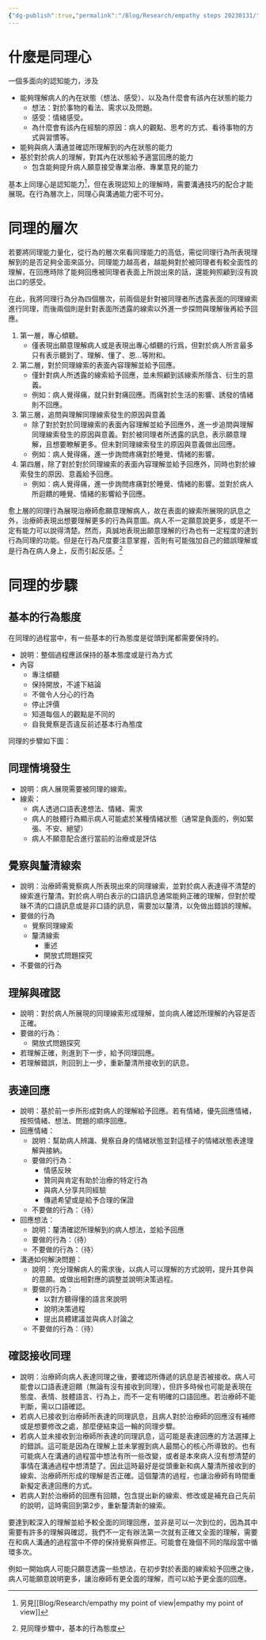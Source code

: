```yaml
---
{"dg-publish":true,"permalink":"/Blog/Research/empathy steps 20230131/","title":"同理的層次與步驟 20230124","tags":["blog","empathy","empathy/course","manuscript"],"created":"2023-01-24T00:00:00.000Z","updated":"2023-01-31"}
---
```



# 什麼是同理心

一個多面向的認知能力，涉及

- 能夠理解病人的內在狀態（想法、感受）、以及為什麼會有該內在狀態的能力
  - 想法：對於事物的看法、需求以及問題。
  - 感受：情緒感受。
  - 為什麼會有該內在經驗的原因：病人的觀點、思考的方式、看待事物的方式與習慣等。
- 能夠與病人溝通並確認所理解到的內在狀態的能力
- 基於對於病人的理解，對其內在狀態給予適當回應的能力
  - 包含能夠提升病人願意接受專業治療、專業意見的能力

基本上同理心是認知能力[^1]，但在表現認知上的理解時，需要溝通技巧的配合才能展現。在行為層次上，同理心與溝通能力密不可分。

# 同理的層次

<style> .container {font-family: sans-serif; text-align: center;} .button-wrapper button {z-index: 1;height: 40px; width: 100px; margin: 10px;padding: 5px;} .excalidraw .App-menu_top .buttonList { display: flex;} .excalidraw-wrapper { height: 800px; margin: 50px; position: relative;} :root[dir="ltr"] .excalidraw .layer-ui__wrapper .zen-mode-transition.App-menu_bottom--transition-left {transform: none;} </style><script src="https://cdn.jsdelivr.net/npm/react@17/umd/react.production.min.js"></script><script src="https://cdn.jsdelivr.net/npm/react-dom@17/umd/react-dom.production.min.js"></script><script type="text/javascript" src="https://cdn.jsdelivr.net/npm/@excalidraw/excalidraw@0/dist/excalidraw.production.min.js"></script><div id="OT_empathy_level_20230119excalidraw.md1"></div><script>(function(){const InitialData={"type":"excalidraw","version":2,"source":"https://excalidraw.com","elements":[{"type":"text","version":779,"versionNonce":1460454240,"isDeleted":false,"id":"kr7O21EZ","fillStyle":"solid","strokeWidth":1,"strokeStyle":"solid","roughness":1,"opacity":100,"angle":0,"x":502.4433584798321,"y":504.7929932927947,"strokeColor":"#364fc7","backgroundColor":"#011627","width":197,"height":40,"seed":1145126560,"groupIds":[],"roundness":null,"boundElements":[],"updated":1674118318817,"link":null,"locked":false,"fontSize":28,"fontFamily":1,"text":"線索表面的內容","rawText":"線索表面的內容","baseline":30,"textAlign":"center","verticalAlign":"top","containerId":null,"originalText":"線索表面的內容"},{"type":"text","version":572,"versionNonce":324884320,"isDeleted":false,"id":"EEVrdzLT","fillStyle":"solid","strokeWidth":1,"strokeStyle":"solid","roughness":1,"opacity":100,"angle":0,"x":487.08431133207523,"y":675.708606761404,"strokeColor":"#364fc7","backgroundColor":"#011627","width":224,"height":80,"seed":1123849056,"groupIds":[],"roundness":null,"boundElements":[],"updated":1674118322118,"link":null,"locked":false,"fontSize":28,"fontFamily":1,"text":"線索發生的原因與\n對於病人的意義","rawText":"線索發生的原因與\n對於病人的意義","baseline":70,"textAlign":"center","verticalAlign":"top","containerId":null,"originalText":"線索發生的原因與\n對於病人的意義"},{"type":"line","version":202,"versionNonce":860726296,"isDeleted":false,"id":"PUSuRwJnnAzS_g7GRA0jg","fillStyle":"solid","strokeWidth":2,"strokeStyle":"solid","roughness":1,"opacity":100,"angle":0,"x":725.6127796081574,"y":595.7348508179232,"strokeColor":"#9fc5e8","backgroundColor":"transparent","width":86.88822046295792,"height":59.449835053602776,"seed":1807987360,"groupIds":["tm6wwetx4eg6KzL_6BTfu"],"roundness":null,"boundElements":[],"updated":1674139268595,"link":null,"locked":false,"startBinding":null,"endBinding":null,"lastCommittedPoint":null,"startArrowhead":null,"endArrowhead":null,"points":[[0,0],[56.401125563674384,-59.449835053602776],[86.88822046295792,-33.535804389211734]]},{"type":"line","version":204,"versionNonce":752896360,"isDeleted":false,"id":"m18WLAncOXdGMoH4RxB05","fillStyle":"solid","strokeWidth":2,"strokeStyle":"solid","roughness":1,"opacity":100,"angle":0,"x":798.7818073664379,"y":586.5887223481382,"strokeColor":"#9fc5e8","backgroundColor":"transparent","width":117.37531536224145,"height":88.41257520792222,"seed":703880864,"groupIds":["tm6wwetx4eg6KzL_6BTfu"],"roundness":null,"boundElements":[],"updated":1674139268595,"link":null,"locked":false,"startBinding":null,"endBinding":null,"lastCommittedPoint":null,"startArrowhead":null,"endArrowhead":null,"points":[[0,0],[57.925480308638676,-88.41257520792222],[117.37531536224145,0]]},{"type":"line","version":192,"versionNonce":1194418456,"isDeleted":false,"id":"siCVUhs6lPx4YCcHjj0Ea","fillStyle":"solid","strokeWidth":2,"strokeStyle":"solid","roughness":1,"opacity":100,"angle":0,"x":897.8648657891091,"y":563.7234011736755,"strokeColor":"#9fc5e8","backgroundColor":"transparent","width":91.4612846978506,"height":70.12031826835205,"seed":892308128,"groupIds":["tm6wwetx4eg6KzL_6BTfu"],"roundness":null,"boundElements":[],"updated":1674139268595,"link":null,"locked":false,"startBinding":null,"endBinding":null,"lastCommittedPoint":null,"startArrowhead":null,"endArrowhead":null,"points":[[0,0],[33.535804389211926,-28.962740154319437],[91.4612846978506,41.15757811403262]]},{"type":"line","version":562,"versionNonce":132308072,"isDeleted":false,"id":"XfMu__T4Q7znnzF3IwvoP","fillStyle":"solid","strokeWidth":2,"strokeStyle":"solid","roughness":1,"opacity":100,"angle":0,"x":722.564070118229,"y":644.5142026567769,"strokeColor":"#9fc5e8","backgroundColor":"transparent","width":282.0056278183725,"height":352.12594608672475,"seed":136656544,"groupIds":["tm6wwetx4eg6KzL_6BTfu"],"roundness":null,"boundElements":[],"updated":1674139268595,"link":null,"locked":false,"startBinding":null,"endBinding":null,"lastCommittedPoint":null,"startArrowhead":null,"endArrowhead":null,"points":[[0,0],[-3.048709489928392,109.75354163742077],[33.535804389211734,99.08305842267148],[56.401125563674384,201.21482633527137],[96.0343489327431,205.78789057016385],[144.8137007715966,318.5901416975128],[178.34950516080852,227.12885699966222],[207.31224531512797,245.42111393923238],[213.40966429498454,135.66757230181162],[249.99417817412487,149.38676500648927],[277.43256358348003,92.9856394428147],[249.99417817412487,45.7306423489253],[278.9569183284441,10.670483214749082],[265.23772562376666,-33.535804389211926]]},{"type":"line","version":150,"versionNonce":26574360,"isDeleted":false,"id":"tHTty3O0dOfOjnTNIksR1","fillStyle":"solid","strokeWidth":2,"strokeStyle":"solid","roughness":1,"opacity":100,"angle":0,"x":844.5124497153631,"y":557.6259821938186,"strokeColor":"#9fc5e8","backgroundColor":"transparent","width":10.670483214749277,"height":24.389675919426946,"seed":1199923872,"groupIds":["tm6wwetx4eg6KzL_6BTfu"],"roundness":null,"boundElements":[],"updated":1674139268595,"link":null,"locked":false,"startBinding":null,"endBinding":null,"lastCommittedPoint":null,"startArrowhead":null,"endArrowhead":null,"points":[[0,0],[-10.670483214749277,24.389675919426946]]},{"type":"line","version":162,"versionNonce":723193704,"isDeleted":false,"id":"8q8_4iiIGeu27sv9nPlUM","fillStyle":"solid","strokeWidth":2,"strokeStyle":"solid","roughness":1,"opacity":100,"angle":0,"x":774.3921314470109,"y":662.8064595963469,"strokeColor":"#9fc5e8","backgroundColor":"transparent","width":7.6217737248208834,"height":35.060159134176025,"seed":33558176,"groupIds":["tm6wwetx4eg6KzL_6BTfu"],"roundness":null,"boundElements":[],"updated":1674139268595,"link":null,"locked":false,"startBinding":null,"endBinding":null,"lastCommittedPoint":null,"startArrowhead":null,"endArrowhead":null,"points":[[0,0],[-7.6217737248208834,35.060159134176025]]},{"type":"line","version":150,"versionNonce":1936587544,"isDeleted":false,"id":"x8f94Jch_2IaX1KsDD47D","fillStyle":"solid","strokeWidth":2,"strokeStyle":"solid","roughness":1,"opacity":100,"angle":0,"x":884.1456730844317,"y":798.4740318981585,"strokeColor":"#9fc5e8","backgroundColor":"transparent","width":1.5243547449642934,"height":38.10886862410442,"seed":1883585184,"groupIds":["tm6wwetx4eg6KzL_6BTfu"],"roundness":null,"boundElements":[],"updated":1674139268595,"link":null,"locked":false,"startBinding":null,"endBinding":null,"lastCommittedPoint":null,"startArrowhead":null,"endArrowhead":null,"points":[[0,0],[-1.5243547449642934,38.10886862410442]]},{"type":"line","version":149,"versionNonce":1054138984,"isDeleted":false,"id":"QsMYXlf8LW36cZ5o_t7gH","fillStyle":"solid","strokeWidth":2,"strokeStyle":"solid","roughness":1,"opacity":100,"angle":0,"x":923.7788964535002,"y":696.3422639855587,"strokeColor":"#9fc5e8","backgroundColor":"transparent","width":16.767902194606062,"height":36.58451387914032,"seed":889513632,"groupIds":["tm6wwetx4eg6KzL_6BTfu"],"roundness":null,"boundElements":[],"updated":1674139268595,"link":null,"locked":false,"startBinding":null,"endBinding":null,"lastCommittedPoint":null,"startArrowhead":null,"endArrowhead":null,"points":[[0,0],[16.767902194606062,36.58451387914032]]},{"type":"text","version":161,"versionNonce":1699523350,"isDeleted":false,"id":"hoscKkIM","fillStyle":"solid","strokeWidth":2,"strokeStyle":"solid","roughness":1,"opacity":100,"angle":0,"x":1141.8885171491263,"y":470.92764704596175,"strokeColor":"#343a40","backgroundColor":"transparent","width":142,"height":40,"seed":136045216,"groupIds":[],"roundness":null,"boundElements":[],"updated":1674573413323,"link":null,"locked":false,"fontSize":28,"fontFamily":1,"text":"1. 專心傾聽","rawText":"1. 專心傾聽","baseline":30,"textAlign":"center","verticalAlign":"top","containerId":null,"originalText":"1. 專心傾聽"},{"type":"text","version":343,"versionNonce":610120296,"isDeleted":false,"id":"pm4ktvCP","fillStyle":"solid","strokeWidth":2,"strokeStyle":"solid","roughness":1,"opacity":100,"angle":0,"x":1141.8885171491263,"y":534.3168304865918,"strokeColor":"#343a40","backgroundColor":"transparent","width":547,"height":40,"seed":1396714144,"groupIds":[],"roundness":null,"boundElements":[],"updated":1674139362873,"link":null,"locked":false,"fontSize":28,"fontFamily":1,"text":"2. 對於同理線索的表面內容理解並給予回應","rawText":"2. 對於同理線索的表面內容理解並給予回應","baseline":30,"textAlign":"center","verticalAlign":"top","containerId":null,"originalText":"2. 對於同理線索的表面內容理解並給予回應"},{"type":"line","version":495,"versionNonce":2087099752,"isDeleted":false,"id":"gKBpaJ1cnkIFK-ZchP19E","fillStyle":"solid","strokeWidth":4,"strokeStyle":"solid","roughness":1,"opacity":100,"angle":0,"x":579.0204862384508,"y":614.9053682953335,"strokeColor":"#1864ab","backgroundColor":"#011627","width":450.4139906484846,"height":32.498801170302706,"seed":1443579552,"groupIds":[],"roundness":{"type":2},"boundElements":[],"updated":1674139341389,"link":null,"locked":false,"startBinding":null,"endBinding":null,"lastCommittedPoint":null,"startArrowhead":null,"endArrowhead":null,"points":[[0,0],[29.108387150752513,11.181412766893203],[53.62071317243869,-17.89026042702833],[99.5813244631004,8.945130213514451],[150.13799688282828,-15.653977873649861],[188.43850629171305,11.181412766893203],[234.3991175823748,-13.41769532027139],[277.2956881203257,13.417695320271674],[318.6602382819213,-17.89026042702833],[360.02478844351685,13.417695320271674],[396.79327747604617,-13.41769532027139],[450.4139906484846,14.608540743274375]]},{"type":"text","version":359,"versionNonce":1340169622,"isDeleted":false,"id":"BP9DZJRj","fillStyle":"solid","strokeWidth":2,"strokeStyle":"solid","roughness":1,"opacity":100,"angle":0,"x":1141.8885171491263,"y":658.2045200033447,"strokeColor":"#343a40","backgroundColor":"transparent","width":518,"height":40,"seed":759895712,"groupIds":[],"roundness":null,"boundElements":[],"updated":1674573528857,"link":null,"locked":false,"fontSize":28,"fontFamily":1,"text":"3. 追問與理解同理線索發生的原因與意義","rawText":"3. 追問與理解同理線索發生的原因與意義","baseline":30,"textAlign":"center","verticalAlign":"top","containerId":null,"originalText":"3. 追問與理解同理線索發生的原因與意義"},{"type":"text","version":532,"versionNonce":58355466,"isDeleted":false,"id":"1sB2cGPx","fillStyle":"solid","strokeWidth":2,"strokeStyle":"solid","roughness":1,"opacity":100,"angle":0,"x":1142.856278200514,"y":722.0038596939747,"strokeColor":"#343a40","backgroundColor":"transparent","width":572,"height":80,"seed":1905206112,"groupIds":[],"roundness":null,"boundElements":[],"updated":1675148958788,"link":null,"locked":false,"fontSize":28,"fontFamily":1,"text":"4. 除了表面的內容外，同時也對於線索發生的\n原因、意義給予回應","rawText":"4. 除了表面的內容外，同時也對於線索發生的\n原因、意義給予回應","baseline":70,"textAlign":"left","verticalAlign":"top","containerId":null,"originalText":"4. 除了表面的內容外，同時也對於線索發生的\n原因、意義給予回應"},{"type":"text","version":204,"versionNonce":1596033888,"isDeleted":false,"id":"57yEThoi","fillStyle":"solid","strokeWidth":2,"strokeStyle":"solid","roughness":1,"opacity":100,"angle":0,"x":1002.3138631637005,"y":325.832895981178,"strokeColor":"#d9480f","backgroundColor":"transparent","width":258,"height":74,"seed":1204517536,"groupIds":[],"roundness":null,"boundElements":[],"updated":1674118355620,"link":null,"locked":false,"fontSize":51.31875109086098,"fontFamily":1,"text":"同理的層次","rawText":"同理的層次","baseline":55,"textAlign":"left","verticalAlign":"top","containerId":null,"originalText":"同理的層次"},{"type":"arrow","version":748,"versionNonce":1249648232,"isDeleted":false,"id":"xrHx0HOC5OoNAY6e8m-s_","fillStyle":"solid","strokeWidth":2,"strokeStyle":"solid","roughness":1,"opacity":100,"angle":0,"x":1050.8221622004035,"y":474.08467150956716,"strokeColor":"#343a40","backgroundColor":"transparent","width":0.469997308545544,"height":394.2191997440969,"seed":447738528,"groupIds":[],"roundness":{"type":2},"boundElements":[],"updated":1674139527937,"link":null,"locked":false,"startBinding":{"elementId":"2njkDRsQ","focus":-0.02813759618516782,"gap":2.2534847203193067},"endBinding":{"elementId":"fH06eDbH","focus":-0.05799899555617196,"gap":6.447541973616808},"lastCommittedPoint":null,"startArrowhead":"arrow","endArrowhead":"arrow","points":[[0,0],[-0.469997308545544,394.2191997440969]]},{"type":"text","version":321,"versionNonce":1935667224,"isDeleted":false,"id":"xFCZIKot","fillStyle":"solid","strokeWidth":2,"strokeStyle":"solid","roughness":1,"opacity":100,"angle":0,"x":1068.9907002895038,"y":532.506546509567,"strokeColor":"#343a40","backgroundColor":"transparent","width":21,"height":290,"seed":1095013216,"groupIds":[],"roundness":null,"boundElements":[],"updated":1674139395545,"link":null,"locked":false,"fontSize":20,"fontFamily":1,"text":"治\n療\n師\n對\n於\n病\n人\n的\n理\n解","rawText":"治\n療\n師\n對\n於\n病\n人\n的\n理\n解","baseline":283,"textAlign":"left","verticalAlign":"top","containerId":null,"originalText":"治\n療\n師\n對\n於\n病\n人\n的\n理\n解"},{"type":"text","version":244,"versionNonce":1101618200,"isDeleted":false,"id":"2njkDRsQ","fillStyle":"solid","strokeWidth":2,"strokeStyle":"solid","roughness":1,"opacity":100,"angle":0,"x":1030.4616891054611,"y":443.83118678924785,"strokeColor":"#343a40","backgroundColor":"transparent","width":41,"height":29,"seed":1064153952,"groupIds":[],"roundness":null,"boundElements":[{"id":"xrHx0HOC5OoNAY6e8m-s_","type":"arrow"}],"updated":1674139527937,"link":null,"locked":false,"fontSize":20,"fontFamily":1,"text":"表淺","rawText":"表淺","baseline":22,"textAlign":"left","verticalAlign":"top","containerId":null,"originalText":"表淺"},{"type":"text","version":267,"versionNonce":222040424,"isDeleted":false,"id":"fH06eDbH","fillStyle":"solid","strokeWidth":2,"strokeStyle":"solid","roughness":1,"opacity":100,"angle":0,"x":1030.4616891054611,"y":874.7514132272809,"strokeColor":"#343a40","backgroundColor":"transparent","width":41,"height":29,"seed":1344135008,"groupIds":[],"roundness":null,"boundElements":[{"id":"xrHx0HOC5OoNAY6e8m-s_","type":"arrow"}],"updated":1674139527937,"link":null,"locked":false,"fontSize":20,"fontFamily":1,"text":"深入","rawText":"深入","baseline":22,"textAlign":"left","verticalAlign":"top","containerId":null,"originalText":"深入"},{"type":"arrow","version":845,"versionNonce":1111715944,"isDeleted":false,"id":"IBFATzrSIspHW9JbU3-8b","fillStyle":"solid","strokeWidth":2,"strokeStyle":"solid","roughness":1,"opacity":100,"angle":0,"x":1731.041137751974,"y":476.91631509262356,"strokeColor":"#343a40","backgroundColor":"transparent","width":0.4849143358355832,"height":394.21919974409684,"seed":1291834904,"groupIds":[],"roundness":{"type":2},"boundElements":[],"updated":1674139504271,"link":null,"locked":false,"startBinding":{"elementId":"r8hfdb8X","focus":0.05861502249389689,"gap":4.076969442187419},"endBinding":{"elementId":"hrrdHWQJ","focus":0.004627375292527624,"gap":5.64914331371574},"lastCommittedPoint":null,"startArrowhead":"arrow","endArrowhead":"arrow","points":[[0,0],[-0.4849143358355832,394.21919974409684]]},{"type":"text","version":460,"versionNonce":1229608040,"isDeleted":false,"id":"yl3BPbjy","fillStyle":"solid","strokeWidth":2,"strokeStyle":"solid","roughness":1,"opacity":100,"angle":0,"x":1748.489333672244,"y":535.3381900926233,"strokeColor":"#343a40","backgroundColor":"transparent","width":21,"height":261,"seed":1679964008,"groupIds":[],"roundness":null,"boundElements":[],"updated":1674139468180,"link":null,"locked":false,"fontSize":20,"fontFamily":1,"text":"同\n理\n行\n為\n考\n量\n的\n面\n向","rawText":"同\n理\n行\n為\n考\n量\n的\n面\n向","baseline":254,"textAlign":"left","verticalAlign":"top","containerId":null,"originalText":"同\n理\n行\n為\n考\n量\n的\n面\n向"},{"type":"text","version":305,"versionNonce":171452952,"isDeleted":false,"id":"hrrdHWQJ","fillStyle":"solid","strokeWidth":2,"strokeStyle":"solid","roughness":1,"opacity":100,"angle":0,"x":1710.2093808107898,"y":876.7846581504361,"strokeColor":"#343a40","backgroundColor":"transparent","width":41,"height":29,"seed":1992186472,"groupIds":[],"roundness":null,"boundElements":[{"id":"IBFATzrSIspHW9JbU3-8b","type":"arrow"}],"updated":1674139504271,"link":null,"locked":false,"fontSize":20,"fontFamily":1,"text":"全面","rawText":"全面","baseline":22,"textAlign":"left","verticalAlign":"top","containerId":null,"originalText":"全面"},{"type":"text","version":334,"versionNonce":1950950248,"isDeleted":false,"id":"r8hfdb8X","fillStyle":"solid","strokeWidth":2,"strokeStyle":"solid","roughness":1,"opacity":100,"angle":0,"x":1710.2093808107898,"y":444.83934565043614,"strokeColor":"#343a40","backgroundColor":"transparent","width":41,"height":29,"seed":200334184,"groupIds":[],"roundness":null,"boundElements":[{"id":"IBFATzrSIspHW9JbU3-8b","type":"arrow"}],"updated":1674139504271,"link":null,"locked":false,"fontSize":20,"fontFamily":1,"text":"表面","rawText":"表面","baseline":22,"textAlign":"left","verticalAlign":"top","containerId":null,"originalText":"表面"}],"appState":{"theme":"light","viewBackgroundColor":"#ffffff","currentItemStrokeColor":"#9fc5e8","currentItemBackgroundColor":"transparent","currentItemFillStyle":"solid","currentItemStrokeWidth":2,"currentItemStrokeStyle":"solid","currentItemRoughness":1,"currentItemOpacity":100,"currentItemFontFamily":1,"currentItemFontSize":20,"currentItemTextAlign":"left","currentItemStartArrowhead":"arrow","currentItemEndArrowhead":"arrow","scrollX":-936.249187961276,"scrollY":-100.13391641224986,"zoom":{"value":0.7425739074302641},"currentItemRoundness":"round","gridSize":null,"colorPalette":{},"currentStrokeOptions":null,"previousGridSize":null},"files":{}};InitialData.scrollToContent=true;App=()=>{const e=React.useRef(null),t=React.useRef(null),[n,i]=React.useState({width:void 0,height:void 0});return React.useEffect(()=>{i({width:t.current.getBoundingClientRect().width,height:t.current.getBoundingClientRect().height});const e=()=>{i({width:t.current.getBoundingClientRect().width,height:t.current.getBoundingClientRect().height})};return window.addEventListener("resize",e),()=>window.removeEventListener("resize",e)},[t]),React.createElement(React.Fragment,null,React.createElement("div",{className:"excalidraw-wrapper",ref:t},React.createElement(ExcalidrawLib.Excalidraw,{ref:e,width:n.width,height:n.height,initialData:InitialData,viewModeEnabled:!0,zenModeEnabled:!0,gridModeEnabled:!1})))},excalidrawWrapper=document.getElementById("OT_empathy_level_20230119excalidraw.md1");ReactDOM.render(React.createElement(App),excalidrawWrapper);})();</script>

若要將同理能力量化，從行為的層次來看同理能力的高低，需從同理行為所表現理解到的是否足夠全面來區分。同理能力越高者，越能夠對於被同理者有較全面性的理解，在回應時除了能夠回應被同理者表面上所說出來的話，還能夠照顧到沒有說出口的感受。

在此，我將同理行為分為四個層次，前兩個是針對被同理者所透露表面的同理線索進行同理，而後兩個則是針對表面所透露的線索以外進一步探問與理解後再給予回應。

1. 第一層，專心傾聽。
    - 僅表現出願意理解病人或是表現出專心傾聽的行爲，但對於病人所言最多只有表示聽到了、理解、懂了、恩…等附和。
2. 第二層，對於同理線索的表面內容理解並給予回應。
    - 僅針對病人所透露的線索給予回應，並未照顧到該線索所隱含、衍生的意義。
    - 例如：病人覺得痛，就只針對痛回應。而痛對於生活的影響、誘發的情緒則不回應。
3. 第三層，追問與理解同理線索發生的原因與意義
    - 除了對於對於同理線索的表面內容理解並給予回應外，進一步追問與理解同理線索發生的原因與意義。對於被同理者所透露的訊息，表示願意理解，且想要瞭解更多。但未對同理線索發生的原因與意義做出回應。
    - 例如：病人覺得痛，進一步詢問疼痛對於睡覺、情緒的影響。
4. 第四層，除了對於對於同理線索的表面內容理解並給予回應外，同時也對於線索發生的原因、意義給予回應。
    - 例如：病人覺得痛，進一步詢問疼痛對於睡覺、情緒的影響。並對於病人所迴饋的睡覺、情緒的影響給予回應。

愈上層的同理行為展現治療師愈願意理解病人，故在表面的線索所展現的訊息之外，治療師表現出想要理解更多的行為與意圖。病人不一定願意說更多，或是不一定有能力可以說得清楚。然而，真誠地表現出願意理解的行為也有一定程度的達到行為同理的功能。但是在行為尺度要注意掌握，否則有可能強加自己的錯誤理解或是行為在病人身上，反而引起反感。[^2]

# 同理的步驟

## 基本的行為態度

在同理的過程當中，有一些基本的行為態度是從頭到尾都需要保持的。

- 說明：整個過程應該保持的基本態度或是行為方式
- 內容
  - 專注傾聽
  - 保持開放，不遽下結論
  - 不做令人分心的行為
  - 停止評價
  - 知道每個人的觀點是不同的
  - 自我覺察是否違反前述基本行為態度

同理的步驟如下圖：

<div id="empathy_steps_20230119excalidraw.md2"></div><script>(function(){const InitialData={"type":"excalidraw","version":2,"source":"https://excalidraw.com","elements":[{"type":"text","version":219,"versionNonce":27929248,"isDeleted":false,"id":"IUy0Rvky","fillStyle":"cross-hatch","strokeWidth":1,"strokeStyle":"solid","roughness":1,"opacity":100,"angle":0,"x":-2146.7233703397665,"y":-92.94244911466518,"strokeColor":"#1864ab","backgroundColor":"#82c91e","width":307,"height":89,"seed":634476328,"groupIds":[],"roundness":null,"boundElements":[],"updated":1674114597211,"link":null,"locked":false,"fontSize":61.251791470267044,"fontFamily":1,"text":"同理的步驟","rawText":"同理的步驟","baseline":66,"textAlign":"left","verticalAlign":"top","containerId":null,"originalText":"同理的步驟"},{"type":"rectangle","version":111,"versionNonce":2065252192,"isDeleted":false,"id":"dPW15d_ijYPPW9PN-Oimc","fillStyle":"cross-hatch","strokeWidth":4,"strokeStyle":"solid","roughness":1,"opacity":100,"angle":0,"x":-1531.5263243550964,"y":99.06391719215594,"strokeColor":"#343a40","backgroundColor":"transparent","width":334.2857142857142,"height":120,"seed":1274026656,"groupIds":["HtZfi0qMjgDszFvC8itc6"],"roundness":null,"boundElements":[{"id":"AKc7NVdWvYHmt0UlCmwk8","type":"arrow"}],"updated":1674114264791,"link":null,"locked":false},{"type":"text","version":71,"versionNonce":805480096,"isDeleted":false,"id":"fKHEZvO9","fillStyle":"cross-hatch","strokeWidth":4,"strokeStyle":"solid","roughness":1,"opacity":100,"angle":0,"x":-1472.8834672122393,"y":133.06391719215594,"strokeColor":"#343a40","backgroundColor":"transparent","width":217,"height":52,"seed":557072224,"groupIds":["HtZfi0qMjgDszFvC8itc6"],"roundness":null,"boundElements":[],"updated":1674113988671,"link":null,"locked":false,"fontSize":36,"fontFamily":1,"text":"同理情境發生","rawText":"同理情境發生","baseline":39,"textAlign":"left","verticalAlign":"top","containerId":null,"originalText":"同理情境發生"},{"type":"text","version":94,"versionNonce":1845956182,"isDeleted":false,"id":"d2u0IdXf","fillStyle":"cross-hatch","strokeWidth":4,"strokeStyle":"solid","roughness":1,"opacity":100,"angle":0,"x":-1490.3393495651803,"y":409.5194456506254,"strokeColor":"#343a40","backgroundColor":"transparent","width":253,"height":52,"seed":1110136480,"groupIds":["N-1_WVSJjqjCb3eBo5TSY"],"roundness":null,"boundElements":[],"updated":1674485833224,"link":null,"locked":false,"fontSize":36,"fontFamily":1,"text":"覺察與釐清線索","rawText":"覺察與釐清線索","baseline":39,"textAlign":"left","verticalAlign":"top","containerId":null,"originalText":"覺察與釐清線索"},{"type":"ellipse","version":161,"versionNonce":611854858,"isDeleted":false,"id":"x7d-kBr7fN_5CRvhIwf9D","fillStyle":"cross-hatch","strokeWidth":4,"strokeStyle":"solid","roughness":1,"opacity":100,"angle":0,"x":-1543.2511142710625,"y":340.2253280035666,"strokeColor":"#343a40","backgroundColor":"transparent","width":358.82352941176464,"height":190.58823529411768,"seed":1065152160,"groupIds":["N-1_WVSJjqjCb3eBo5TSY"],"roundness":null,"boundElements":[{"id":"AKc7NVdWvYHmt0UlCmwk8","type":"arrow"},{"id":"aQuD5wG4564OY-LbAfOeh","type":"arrow"},{"id":"IhTcm_Rd_-_3cOfWyJa7T","type":"arrow"},{"id":"zFbAQff3_MMe7TgVSMFUL","type":"arrow"}],"updated":1674485833224,"link":null,"locked":false},{"type":"text","version":109,"versionNonce":837612192,"isDeleted":false,"id":"NjALBLsu","fillStyle":"cross-hatch","strokeWidth":4,"strokeStyle":"solid","roughness":1,"opacity":100,"angle":0,"x":-1454.8834672122393,"y":737.8905790923471,"strokeColor":"#343a40","backgroundColor":"transparent","width":181,"height":52,"seed":79831712,"groupIds":["3vym5WPOw6YhBCfZaSgiV"],"roundness":null,"boundElements":[],"updated":1674114246813,"link":null,"locked":false,"fontSize":36,"fontFamily":1,"text":"理解與確認","rawText":"理解與確認","baseline":39,"textAlign":"left","verticalAlign":"top","containerId":null,"originalText":"理解與確認"},{"type":"ellipse","version":179,"versionNonce":1700768416,"isDeleted":false,"id":"UkePRizZzeQerN9jd99AW","fillStyle":"cross-hatch","strokeWidth":4,"strokeStyle":"solid","roughness":1,"opacity":100,"angle":0,"x":-1543.7952319181218,"y":668.5964614452881,"strokeColor":"#343a40","backgroundColor":"transparent","width":358.82352941176464,"height":190.58823529411768,"seed":970905440,"groupIds":["3vym5WPOw6YhBCfZaSgiV"],"roundness":null,"boundElements":[{"id":"aQuD5wG4564OY-LbAfOeh","type":"arrow"},{"id":"LA-dsctQKVBtjD9e_mtnm","type":"arrow"}],"updated":1674114324979,"link":null,"locked":false},{"type":"text","version":204,"versionNonce":1313083232,"isDeleted":false,"id":"crRannfh","fillStyle":"cross-hatch","strokeWidth":4,"strokeStyle":"solid","roughness":1,"opacity":100,"angle":0,"x":-1436.8834672122393,"y":1033.0187378616824,"strokeColor":"#343a40","backgroundColor":"transparent","width":145,"height":52,"seed":1356756832,"groupIds":["YAqq7lIz1MDwn_e6oX5qM"],"roundness":null,"boundElements":[],"updated":1674114218530,"link":null,"locked":false,"fontSize":36,"fontFamily":1,"text":"表達回應","rawText":"表達回應","baseline":39,"textAlign":"left","verticalAlign":"top","containerId":null,"originalText":"表達回應"},{"type":"ellipse","version":250,"versionNonce":1230767776,"isDeleted":false,"id":"cn1dhuRwo0tETFmmqeGcz","fillStyle":"cross-hatch","strokeWidth":4,"strokeStyle":"solid","roughness":1,"opacity":100,"angle":0,"x":-1543.7952319181215,"y":963.7246202146233,"strokeColor":"#343a40","backgroundColor":"transparent","width":358.82352941176464,"height":190.58823529411768,"seed":200224416,"groupIds":["YAqq7lIz1MDwn_e6oX5qM"],"roundness":null,"boundElements":[{"id":"NVpM4jh6LqAAVo840EwWJ","type":"arrow"},{"id":"QiMG4mboqE7vIL_AUw1re","type":"arrow"}],"updated":1674114343403,"link":null,"locked":false},{"type":"text","version":216,"versionNonce":557521568,"isDeleted":false,"id":"jpkKyXg5","fillStyle":"cross-hatch","strokeWidth":4,"strokeStyle":"solid","roughness":1,"opacity":100,"angle":0,"x":-1472.883467212239,"y":1330.1128013145692,"strokeColor":"#343a40","backgroundColor":"transparent","width":217,"height":52,"seed":173992608,"groupIds":["_abQlzonkpD6UOgVyEMLO"],"roundness":null,"boundElements":[],"updated":1674114232375,"link":null,"locked":false,"fontSize":36,"fontFamily":1,"text":"確認接收同理","rawText":"確認接收同理","baseline":39,"textAlign":"left","verticalAlign":"top","containerId":null,"originalText":"確認接收同理"},{"type":"ellipse","version":252,"versionNonce":36536992,"isDeleted":false,"id":"OeTAtVPE6hm4nyTfTYMuB","fillStyle":"cross-hatch","strokeWidth":4,"strokeStyle":"solid","roughness":1,"opacity":100,"angle":0,"x":-1543.7952319181215,"y":1260.8186836675106,"strokeColor":"#343a40","backgroundColor":"transparent","width":358.82352941176464,"height":190.58823529411768,"seed":2136117088,"groupIds":["_abQlzonkpD6UOgVyEMLO"],"roundness":null,"boundElements":[{"id":"NVpM4jh6LqAAVo840EwWJ","type":"arrow"},{"id":"nQ9dNDrCOfFRMcvlYwPd-","type":"arrow"}],"updated":1674114328480,"link":null,"locked":false},{"type":"diamond","version":85,"versionNonce":1183717216,"isDeleted":false,"id":"FLsSzb02ukR_FVj18ZjLJ","fillStyle":"cross-hatch","strokeWidth":4,"strokeStyle":"solid","roughness":1,"opacity":100,"angle":0,"x":-1010.9804723313032,"y":642.7794679812359,"strokeColor":"#343a40","backgroundColor":"transparent","width":475.55555555555566,"height":242.22222222222217,"seed":1030531744,"groupIds":["TYoeW_2TximRaG9wuA1NA"],"roundness":null,"boundElements":[{"id":"LA-dsctQKVBtjD9e_mtnm","type":"arrow"},{"id":"QiMG4mboqE7vIL_AUw1re","type":"arrow"},{"id":"IhTcm_Rd_-_3cOfWyJa7T","type":"arrow"}],"updated":1674114354007,"link":null,"locked":false},{"type":"text","version":52,"versionNonce":2087092896,"isDeleted":false,"id":"6JmP5kwY","fillStyle":"cross-hatch","strokeWidth":4,"strokeStyle":"solid","roughness":1,"opacity":100,"angle":0,"x":-881.7026945535254,"y":737.890579092347,"strokeColor":"#343a40","backgroundColor":"transparent","width":217,"height":52,"seed":984884896,"groupIds":["TYoeW_2TximRaG9wuA1NA"],"roundness":null,"boundElements":[],"updated":1674113988671,"link":null,"locked":false,"fontSize":36,"fontFamily":1,"text":"理解是否正確","rawText":"理解是否正確","baseline":39,"textAlign":"left","verticalAlign":"top","containerId":null,"originalText":"理解是否正確"},{"type":"diamond","version":266,"versionNonce":1219564192,"isDeleted":false,"id":"qPORRdqO7hejDJXKX5uzA","fillStyle":"cross-hatch","strokeWidth":4,"strokeStyle":"solid","roughness":1,"opacity":100,"angle":0,"x":-2389.6193612201923,"y":1235.0016902034583,"strokeColor":"#343a40","backgroundColor":"transparent","width":726.666666666667,"height":242.22222222222217,"seed":177035936,"groupIds":["JM5Xapgp4tpgAINfMpkaW"],"roundness":null,"boundElements":[{"id":"nQ9dNDrCOfFRMcvlYwPd-","type":"arrow"},{"id":"zFbAQff3_MMe7TgVSMFUL","type":"arrow"},{"id":"MTIl-l-M58YQtvimPJb1X","type":"arrow"}],"updated":1674114374873,"link":null,"locked":false},{"type":"text","version":240,"versionNonce":706870112,"isDeleted":false,"id":"42NMSLTQ","fillStyle":"cross-hatch","strokeWidth":4,"strokeStyle":"solid","roughness":1,"opacity":100,"angle":0,"x":-2242.786027886859,"y":1296.1128013145694,"strokeColor":"#343a40","backgroundColor":"transparent","width":433,"height":104,"seed":864231264,"groupIds":["JM5Xapgp4tpgAINfMpkaW"],"roundness":null,"boundElements":[],"updated":1674114525610,"link":null,"locked":false,"fontSize":36,"fontFamily":1,"text":"病人是否接收同理/\n對於回應是否有修改或補充","rawText":"病人是否接收同理/\n對於回應是否有修改或補充","baseline":91,"textAlign":"center","verticalAlign":"top","containerId":null,"originalText":"病人是否接收同理/\n對於回應是否有修改或補充"},{"type":"rectangle","version":137,"versionNonce":153270112,"isDeleted":false,"id":"82VYAUmo2tK7tXJs1lCm7","fillStyle":"cross-hatch","strokeWidth":4,"strokeStyle":"solid","roughness":1,"opacity":100,"angle":0,"x":-1531.5263243550964,"y":1587.22391242568,"strokeColor":"#343a40","backgroundColor":"transparent","width":334.2857142857142,"height":120,"seed":240901792,"groupIds":["mXsky95tG8qxOTryx7j-X"],"roundness":null,"boundElements":[{"id":"MTIl-l-M58YQtvimPJb1X","type":"arrow"}],"updated":1674114381728,"link":null,"locked":false},{"type":"text","version":119,"versionNonce":614568608,"isDeleted":false,"id":"MKsNRMO3","fillStyle":"cross-hatch","strokeWidth":4,"strokeStyle":"solid","roughness":1,"opacity":100,"angle":0,"x":-1472.8834672122396,"y":1621.22391242568,"strokeColor":"#343a40","backgroundColor":"transparent","width":217,"height":52,"seed":2093931360,"groupIds":["mXsky95tG8qxOTryx7j-X"],"roundness":null,"boundElements":[],"updated":1674114217187,"link":null,"locked":false,"fontSize":36,"fontFamily":1,"text":"同理歷程完成","rawText":"同理歷程完成","baseline":39,"textAlign":"left","verticalAlign":"top","containerId":null,"originalText":"同理歷程完成"},{"type":"arrow","version":44,"versionNonce":2126208864,"isDeleted":false,"id":"AKc7NVdWvYHmt0UlCmwk8","fillStyle":"cross-hatch","strokeWidth":4,"strokeStyle":"solid","roughness":1,"opacity":100,"angle":0,"x":-1364.5354572749,"y":240.5572457590136,"strokeColor":"#343a40","backgroundColor":"transparent","width":2.2222222222221717,"height":88.88888888888891,"seed":296819552,"groupIds":[],"roundness":null,"boundElements":[],"updated":1674114292460,"link":null,"locked":false,"startBinding":{"elementId":"dPW15d_ijYPPW9PN-Oimc","focus":-0.014686496776901717,"gap":21.493328566857656},"endBinding":{"elementId":"x7d-kBr7fN_5CRvhIwf9D","focus":0.052322842022869485,"gap":10.844295849330564},"lastCommittedPoint":null,"startArrowhead":null,"endArrowhead":"arrow","points":[[0,0],[2.2222222222221717,88.88888888888891]]},{"type":"arrow","version":48,"versionNonce":1689568928,"isDeleted":false,"id":"aQuD5wG4564OY-LbAfOeh","fillStyle":"cross-hatch","strokeWidth":4,"strokeStyle":"solid","roughness":1,"opacity":100,"angle":0,"x":-1363.3472455294311,"y":549.4461346479025,"strokeColor":"#343a40","backgroundColor":"transparent","width":2.2222222222221717,"height":106.66666666666674,"seed":563024544,"groupIds":[],"roundness":null,"boundElements":[],"updated":1674114292460,"link":null,"locked":false,"startBinding":{"elementId":"x7d-kBr7fN_5CRvhIwf9D","focus":-0.013616635874751162,"gap":18.63257815793557},"endBinding":{"elementId":"UkePRizZzeQerN9jd99AW","focus":-0.024511557647079952,"gap":12.490274522897266},"lastCommittedPoint":null,"startArrowhead":null,"endArrowhead":"arrow","points":[[0,0],[-2.2222222222221717,106.66666666666674]]},{"type":"arrow","version":29,"versionNonce":195228320,"isDeleted":false,"id":"NVpM4jh6LqAAVo840EwWJ","fillStyle":"cross-hatch","strokeWidth":4,"strokeStyle":"solid","roughness":1,"opacity":100,"angle":0,"x":-1364.1646023496653,"y":1169.4461346479025,"strokeColor":"#343a40","backgroundColor":"transparent","width":0,"height":73.33333333333348,"seed":510697120,"groupIds":[],"roundness":null,"boundElements":[],"updated":1674114292460,"link":null,"locked":false,"startBinding":{"elementId":"cn1dhuRwo0tETFmmqeGcz","focus":0.024384035818460555,"gap":15.160395863745364},"endBinding":{"elementId":"OeTAtVPE6hm4nyTfTYMuB","focus":-0.024384035818460558,"gap":18.066110908071053},"lastCommittedPoint":null,"startArrowhead":null,"endArrowhead":"arrow","points":[[0,0],[0,73.33333333333348]]},{"type":"arrow","version":32,"versionNonce":969431904,"isDeleted":false,"id":"LA-dsctQKVBtjD9e_mtnm","fillStyle":"cross-hatch","strokeWidth":4,"strokeStyle":"solid","roughness":1,"opacity":100,"angle":0,"x":-1157.6471389979697,"y":767.2239124256803,"strokeColor":"#343a40","backgroundColor":"transparent","width":135.55555555555566,"height":0,"seed":823860064,"groupIds":[],"roundness":null,"boundElements":[],"updated":1674114303710,"link":null,"locked":false,"startBinding":{"elementId":"UkePRizZzeQerN9jd99AW","focus":0.03497942386831195,"gap":27.395795877290794},"endBinding":{"elementId":"FLsSzb02ukR_FVj18ZjLJ","focus":-0.027522935779815887,"gap":8.013164286045068},"lastCommittedPoint":null,"startArrowhead":null,"endArrowhead":"arrow","points":[[0,0],[135.55555555555566,0]]},{"type":"arrow","version":40,"versionNonce":1400623776,"isDeleted":false,"id":"nQ9dNDrCOfFRMcvlYwPd-","fillStyle":"cross-hatch","strokeWidth":4,"strokeStyle":"solid","roughness":1,"opacity":100,"angle":0,"x":-1555.4249167757475,"y":1365.001690203458,"strokeColor":"#343a40","backgroundColor":"transparent","width":86.66666666666652,"height":2.222222222222399,"seed":1256583008,"groupIds":[],"roundness":null,"boundElements":[],"updated":1674114312539,"link":null,"locked":false,"startBinding":{"elementId":"OeTAtVPE6hm4nyTfTYMuB","focus":-0.14451416864394911,"gap":12.259346093195063},"endBinding":{"elementId":"qPORRdqO7hejDJXKX5uzA","focus":-0.026293813220428557,"gap":12.921417883632145},"lastCommittedPoint":null,"startArrowhead":null,"endArrowhead":"arrow","points":[[0,0],[-86.66666666666652,-2.222222222222399]]},{"type":"arrow","version":137,"versionNonce":1446268576,"isDeleted":false,"id":"QiMG4mboqE7vIL_AUw1re","fillStyle":"cross-hatch","strokeWidth":4,"strokeStyle":"solid","roughness":1,"opacity":100,"angle":0,"x":-766.5360278868586,"y":907.2239124256803,"strokeColor":"#343a40","backgroundColor":"transparent","width":402.2222222222222,"height":148.8888888888889,"seed":1923362464,"groupIds":[],"roundness":null,"boundElements":[{"type":"text","id":"CsrrRefS"}],"updated":1674114481562,"link":null,"locked":false,"startBinding":{"elementId":"FLsSzb02ukR_FVj18ZjLJ","focus":-0.037456191588785145,"gap":22.827339831031892},"endBinding":{"elementId":"cn1dhuRwo0tETFmmqeGcz","focus":0.0037180610951737052,"gap":16.276586329645255},"lastCommittedPoint":null,"startArrowhead":null,"endArrowhead":"arrow","points":[[0,0],[-2.2222222222221717,142.22222222222217],[-402.2222222222222,148.8888888888889]]},{"type":"text","version":9,"versionNonce":1941554186,"isDeleted":false,"id":"CsrrRefS","fillStyle":"cross-hatch","strokeWidth":4,"strokeStyle":"solid","roughness":1,"opacity":100,"angle":0,"x":-787.2582501090808,"y":1023.4461346479025,"strokeColor":"#343a40","backgroundColor":"transparent","width":37,"height":45,"seed":186079072,"groupIds":[],"roundness":null,"boundElements":[],"updated":1675148041662,"link":null,"locked":false,"fontSize":36,"fontFamily":1,"text":"是","rawText":"是","baseline":32,"textAlign":"center","verticalAlign":"middle","containerId":"QiMG4mboqE7vIL_AUw1re","originalText":"是"},{"type":"arrow","version":145,"versionNonce":222711648,"isDeleted":false,"id":"IhTcm_Rd_-_3cOfWyJa7T","fillStyle":"cross-hatch","strokeWidth":4,"strokeStyle":"solid","roughness":1,"opacity":100,"angle":0,"x":-770.980472331303,"y":625.0016902034581,"strokeColor":"#c92a2a","backgroundColor":"transparent","width":395.55555555555543,"height":175.5555555555556,"seed":185059168,"groupIds":[],"roundness":null,"boundElements":[{"type":"text","id":"g0YSRk9k"}],"updated":1674114484675,"link":null,"locked":false,"startBinding":{"elementId":"FLsSzb02ukR_FVj18ZjLJ","focus":0.017031480570585903,"gap":16.84985238439782},"endBinding":{"elementId":"x7d-kBr7fN_5CRvhIwf9D","focus":0.11089838118855229,"gap":19.81905803697225},"lastCommittedPoint":null,"startArrowhead":null,"endArrowhead":"arrow","points":[[0,0],[-2.2222222222221717,-168.88888888888897],[-395.55555555555543,-175.5555555555556]]},{"type":"text","version":9,"versionNonce":280746390,"isDeleted":false,"id":"g0YSRk9k","fillStyle":"cross-hatch","strokeWidth":4,"strokeStyle":"solid","roughness":1,"opacity":100,"angle":0,"x":-791.7026945535251,"y":430.11280131456914,"strokeColor":"#343a40","backgroundColor":"transparent","width":37,"height":45,"seed":1183787680,"groupIds":[],"roundness":null,"boundElements":[],"updated":1675148041663,"link":null,"locked":false,"fontSize":36,"fontFamily":1,"text":"否","rawText":"否","baseline":32,"textAlign":"center","verticalAlign":"middle","containerId":"IhTcm_Rd_-_3cOfWyJa7T","originalText":"否"},{"type":"arrow","version":290,"versionNonce":57909088,"isDeleted":false,"id":"zFbAQff3_MMe7TgVSMFUL","fillStyle":"cross-hatch","strokeWidth":4,"strokeStyle":"solid","roughness":1,"opacity":100,"angle":0,"x":-2024.3138056646362,"y":1213.890579092347,"strokeColor":"#c92a2a","backgroundColor":"transparent","width":471.1111111111111,"height":757.7777777777778,"seed":918011744,"groupIds":[],"roundness":null,"boundElements":[{"type":"text","id":"OXlrqMDG"}],"updated":1674114488240,"link":null,"locked":false,"startBinding":{"elementId":"qPORRdqO7hejDJXKX5uzA","focus":0.005428134556576034,"gap":20.651429941822173},"endBinding":{"elementId":"x7d-kBr7fN_5CRvhIwf9D","focus":-0.19737918822585857,"gap":12.78985367765597},"lastCommittedPoint":null,"startArrowhead":null,"endArrowhead":"arrow","points":[[0,0],[0,-753.3333333333335],[471.1111111111111,-757.7777777777778]]},{"type":"text","version":9,"versionNonce":1287172810,"isDeleted":false,"id":"OXlrqMDG","fillStyle":"cross-hatch","strokeWidth":4,"strokeStyle":"solid","roughness":1,"opacity":100,"angle":0,"x":-2042.8138056646362,"y":434.55724575901354,"strokeColor":"#343a40","backgroundColor":"transparent","width":37,"height":45,"seed":81058464,"groupIds":[],"roundness":null,"boundElements":[],"updated":1675148041663,"link":null,"locked":false,"fontSize":36,"fontFamily":1,"text":"否","rawText":"否","baseline":32,"textAlign":"center","verticalAlign":"middle","containerId":"zFbAQff3_MMe7TgVSMFUL","originalText":"否"},{"type":"arrow","version":170,"versionNonce":1683514016,"isDeleted":false,"id":"MTIl-l-M58YQtvimPJb1X","fillStyle":"cross-hatch","strokeWidth":4,"strokeStyle":"solid","roughness":1,"opacity":100,"angle":0,"x":-2028.7582501090808,"y":1491.6683568701249,"strokeColor":"#343a40","backgroundColor":"transparent","width":475.55555555555543,"height":164.44444444444434,"seed":267328352,"groupIds":[],"roundness":null,"boundElements":[{"type":"text","id":"QiQn5bfG"}],"updated":1674114491954,"link":null,"locked":false,"startBinding":{"elementId":"qPORRdqO7hejDJXKX5uzA","focus":0.001762542358871984,"gap":14.484988504493302},"endBinding":{"elementId":"82VYAUmo2tK7tXJs1lCm7","focus":-0.043192338797324405,"gap":23.898592420651084},"lastCommittedPoint":null,"startArrowhead":null,"endArrowhead":"arrow","points":[[0,0],[-2.2222222222221717,164.44444444444434],[473.33333333333326,160]]},{"type":"text","version":9,"versionNonce":2121807574,"isDeleted":false,"id":"QiQn5bfG","fillStyle":"cross-hatch","strokeWidth":4,"strokeStyle":"solid","roughness":1,"opacity":100,"angle":0,"x":-2049.4804723313027,"y":1630.1128013145692,"strokeColor":"#343a40","backgroundColor":"transparent","width":37,"height":45,"seed":644088672,"groupIds":[],"roundness":null,"boundElements":[],"updated":1675148041664,"link":null,"locked":false,"fontSize":36,"fontFamily":1,"text":"是","rawText":"是","baseline":32,"textAlign":"center","verticalAlign":"middle","containerId":"MTIl-l-M58YQtvimPJb1X","originalText":"是"}],"appState":{"theme":"light","viewBackgroundColor":"#ffffff","currentItemStrokeColor":"#343a40","currentItemBackgroundColor":"transparent","currentItemFillStyle":"cross-hatch","currentItemStrokeWidth":4,"currentItemStrokeStyle":"solid","currentItemRoughness":1,"currentItemOpacity":100,"currentItemFontFamily":1,"currentItemFontSize":36,"currentItemTextAlign":"center","currentItemStartArrowhead":null,"currentItemEndArrowhead":"arrow","scrollX":3382.5221389979697,"scrollY":232.85926834449253,"zoom":{"value":0.5},"currentItemRoundness":"sharp","gridSize":null,"colorPalette":{},"currentStrokeOptions":null,"previousGridSize":null},"files":{}};InitialData.scrollToContent=true;App=()=>{const e=React.useRef(null),t=React.useRef(null),[n,i]=React.useState({width:void 0,height:void 0});return React.useEffect(()=>{i({width:t.current.getBoundingClientRect().width,height:t.current.getBoundingClientRect().height});const e=()=>{i({width:t.current.getBoundingClientRect().width,height:t.current.getBoundingClientRect().height})};return window.addEventListener("resize",e),()=>window.removeEventListener("resize",e)},[t]),React.createElement(React.Fragment,null,React.createElement("div",{className:"excalidraw-wrapper",ref:t},React.createElement(ExcalidrawLib.Excalidraw,{ref:e,width:n.width,height:n.height,initialData:InitialData,viewModeEnabled:!0,zenModeEnabled:!0,gridModeEnabled:!1})))},excalidrawWrapper=document.getElementById("empathy_steps_20230119excalidraw.md2");ReactDOM.render(React.createElement(App),excalidrawWrapper);})();</script>

## 同理情境發生

- 說明：病人展現需要被同理的線索。
- 線索：
  - 病人透過口語表達想法、情緒、需求
  - 病人的肢體行為顯示病人可能處於某種情緒狀態（通常是負面的，例如緊張、不安、絕望）
  - 病人不願意配合進行當前的治療或是評估

## 覺察與釐清線索

- 說明：治療師需覺察病人所表現出來的同理線索，並對於病人表達得不清楚的線索進行釐清。對於病人明白表示的口語訊息通常能夠正確的理解，但對於曖昧不清的口語訊息或是非口語的訊息，需要加以釐清，以免做出錯誤的理解。
- 要做的行為
  - 覺察同理線索
  - 釐清線索
    - 重述
    - 開放式問題探究
- 不要做的行為

## 理解與確認

- 說明：對於病人所展現的同理線索形成理解，並向病人確認所理解的內容是否正確。
- 要做的行為：
  - 開放式問題探究
- 若理解正確，則進到下一步，給予同理回應。
- 若理解錯誤，則回到上一步，重新釐清所接收到的訊息。

## 表達回應

- 說明：基於前一步所形成對病人的理解給予回應。若有情緒，優先回應情緒，按照情緒、想法、問題的順序回應。
- 回應情緒：
  - 說明：幫助病人辨識、覺察自身的情緒狀態並對這樣子的情緒狀態表達理解與接納。
  - 要做的行為：
    - 情感反映
    - 贊同與肯定有助於治療的特定行為
    - 與病人分享共同經驗
    - 傳遞希望或是給予合理的保證
  - 不要做的行為：（待）
- 回應想法：
  - 說明：釐清確認所理解到的病人想法，並給予回應
  - 要做的行為：（待）
  - 不要做的行為：（待）
- 溝通如何解決問題：
  - 說明：充分理解病人的需求後，以病人可以理解的方式說明，提升其參與的意願。或做出相對應的調整並說明決策過程。
  - 要做的行為：
    - 以對方聽得懂的語言來說明
    - 說明決策過程
    - 提出具體建議並與病人討論之
  - 不要做的行為：（待）

## 確認接收同理

- 說明：治療師向病人表達同理之後，要確認所傳遞的訊息是否被接收。病人可能會以口語表達迴饋（無論有沒有接收到同理），但許多時候也可能是表現在態度、表情、肢體語言、行為上，而不一定有明確的口語回應。若治療師不能判斷，需以口語確認。
- 若病人已接收到治療師所表達的同理訊息，且病人對於治療師的回應沒有補修或是想要修改之處，那麼便結束這一輪的同理步驟。
- 若病人並未接收到治療師所表達的同理訊息，這可能是表達回應的方法選擇上的錯誤。這可能是因為在理解上並未掌握到病人最關心的核心所導致的。也有可能病人在溝通的過程當中想法有所一些改變，或者是本來病人沒有想清楚的事情在溝通過程中想清楚了。因此這時最好是從頭重新和病人釐清所接收到的線索、治療師所形成的理解是否正確。這個釐清的過程，也讓治療師有時間重新擬定表達回應的方式。
- 若病人對於治療師的回應有回饋，包含提出新的線索、修改或是補充自己先前的說明，這時需回到第2步，重新釐清新的線索。

要達到較深入的理解並給予較全面的同理回應，並非是可以一次到位的，因為其中需要有許多的理解與確認，我們不一定有辦法第一次就有正確又全面的理解，需要在和病人溝通的過程當中不停的保持覺察與修正。可能會在幾個不同的階段當中循環多次。

例如一開始病人可能只願意透露一些想法，在初步對於表面的線索給予回應之後，病人可能願意說明更多，讓治療師有更全面的理解，而可以給予更全面的回應。

[^1]: 另見[[Blog/Research/empathy my point of view\|empathy my point of view]]
[^2]: 見同理步驟中，基本的行為態度
